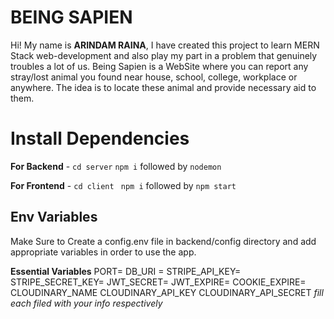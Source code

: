 # BEING SAPIEN

Hi! My name is **ARINDAM RAINA**, I have created this project to learn MERN Stack web-development and also play my part in a problem that genuinely troubles a lot of us.
Being Sapien is a WebSite where you can report any stray/lost animal you found near house, school, college, workplace or anywhere. The idea is to locate these animal and 
provide necessary aid to them.


# Install Dependencies

**For Backend** - `cd server` `npm i` followed by `nodemon`

**For Frontend** - `cd client` ` npm i` followed by `npm start`

## Env Variables

Make Sure to Create a config.env file in backend/config directory and add appropriate variables in order to use the app.

**Essential Variables**
PORT=
DB_URI =
STRIPE_API_KEY=
STRIPE_SECRET_KEY=
JWT_SECRET=
JWT_EXPIRE=
COOKIE_EXPIRE=
CLOUDINARY_NAME
CLOUDINARY_API_KEY
CLOUDINARY_API_SECRET
_fill each filed with your info respectively_
